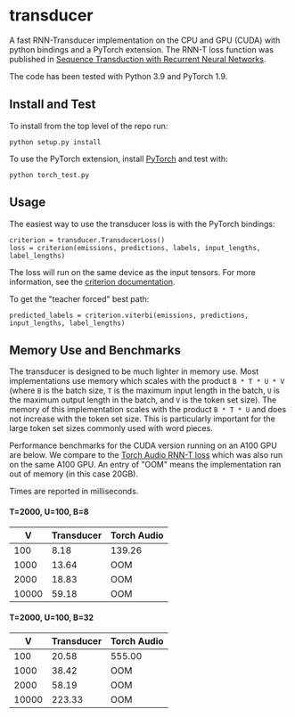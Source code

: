 # transducer

A fast RNN-Transducer implementation on the CPU and GPU (CUDA) with python
bindings and a PyTorch extension. The RNN-T loss function was published in
[Sequence Transduction with Recurrent Neural Networks](https://arxiv.org/abs/1211.3711).

The code has been tested with Python 3.9 and PyTorch 1.9.

## Install and Test

To install from the top level of the repo run:

```
python setup.py install
```

To use the PyTorch extension, install [PyTorch](http://pytorch.org/)
and test with:

```
python torch_test.py
```

## Usage

The easiest way to use the transducer loss is with the PyTorch bindings:

```
criterion = transducer.TransducerLoss()
loss = criterion(emissions, predictions, labels, input_lengths, label_lengths)
```

The loss will run on the same device as the input tensors. For more
information, see the [criterion
documentation](https://github.com/awni/transducer/blob/0d3187718653a26afe58cce00a804e27d0a01909/transducer/torch_binding.py#L60).

To get the "teacher forced" best path:

```
predicted_labels = criterion.viterbi(emissions, predictions, input_lengths, label_lengths)
```

## Memory Use and Benchmarks

The transducer is designed to be much lighter in memory use. Most
implementations use memory which scales with the product `B * T * U * V` (where
`B` is the batch size, `T` is the maximum input length in the batch, `U` is the
maximum output length in the batch, and `V` is the token set size). The memory
of this implementation scales with the product `B * T * U` and does not
increase with the token set size. This is particularly important for the large
token set sizes commonly used with word pieces.

Performance benchmarks for the CUDA version running on an A100 GPU are below.
We compare to the [Torch Audio RNN-T
loss](https://pytorch.org/audio/stable/functional.html#rnnt-loss) which was
also run on the same A100 GPU. An entry of "OOM" means the implementation ran
out of memory (in this case 20GB).

Times are reported in milliseconds. 

#### T=2000, U=100, B=8

| V     | Transducer | Torch Audio |
| ----- | ---------- | ----------- |
| 100   | 8.18       | 139.26      |
| 1000  | 13.64      | OOM         |
| 2000  | 18.83      | OOM         |
| 10000 | 59.18      | OOM         |

#### T=2000, U=100, B=32

| V     | Transducer | Torch Audio |
| ----- | ---------- | ----------- |
| 100   | 20.58      | 555.00      |
| 1000  | 38.42      | OOM         |
| 2000  | 58.19      | OOM         |
| 10000 | 223.33     | OOM         |
